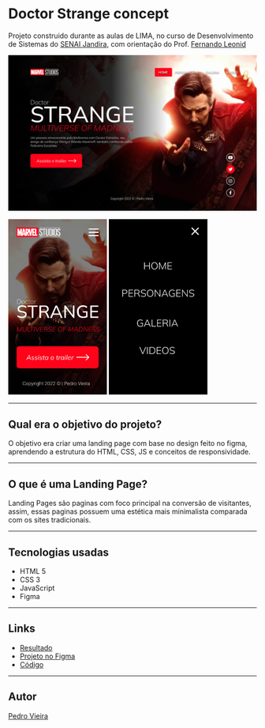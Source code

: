 # Doctor Strange concept

Projeto construido durante as aulas de LIMA, no curso de Desenvolvimento de Sistemas do [SENAI Jandira](https://jandira.sp.senai.br/), com orientação do Prof. [Fernando Leonid](https://github.com/fernandoleonid)

<img src="./assets/img/Web.PNG" ></img>

<img src="./assets/img/Home-phone.png" width="200px"></img>
<img src="./assets/img/Home-phone2.png" width="200px"></img>

---

## Qual era o objetivo do projeto?
O objetivo era criar uma landing page com base no design feito no figma, aprendendo a estrutura do HTML, CSS, JS e conceitos de responsividade.

---
## O que é uma Landing Page?
Landing Pages são paginas com foco principal na conversão de visitantes, assim, essas paginas possuem uma estética mais minimalista comparada com os sites tradicionais.

---
## Tecnologias usadas
- HTML 5
- CSS 3
- JavaScript
- Figma

---
## Links
- [Resultado](https://pedrovs3.github.io/Doctor-Strange-concept/)
- [Projeto no Figma](https://www.figma.com/file/WVkAN96QHqC4PkLe6BCxrk/Projeto-Lima1--Doctor-Strange?node-id=7%3A26)
- [Código](https://github.com/pedrovs3/Doctor-Strange-concept)

---
## Autor
[Pedro Vieira](https://github.com/pedrovs3)

